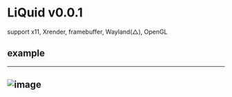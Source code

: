 # LiQuid v0.0.1
support x11, Xrender, framebuffer, Wayland(△), OpenGL

## example
---
![image](https://github.com/user-attachments/assets/dfdba046-da1f-422f-9e41-d67bc1cd7450)
---
